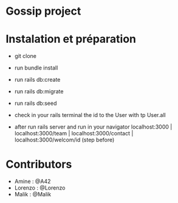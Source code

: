 # Gossip project



# Instalation et préparation

* git clone 

* run  bundle install

* run rails db:create

* run rails db:migrate

* run rails db:seed

* check in your rails terminal the id to the User with tp User.all

* after run rails server and run in your navigator localhost:3000 |  localhost:3000/team  | localhost:3000/contact | localhost:3000/welcom/id (step before)

# Contributors
- Amine : @A42
- Lorenzo : @Lorenzo
- Malik : @Malik
